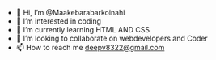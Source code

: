 - 👋 Hi, I’m @Maakebarabarkoinahi
- 👀 I’m interested in coding
- 🌱 I’m currently learning HTML AND CSS
- 💞️ I’m looking to collaborate on webdevelopers and Coder
- 📫 How to reach me deepv8322@gmail.com

<!---
Maakebarabarkoinahi/Maakebarabarkoinahi is a ✨ special ✨ repository because its `README.md` (this file) appears on your GitHub profile.
You can click the Preview link to take a look at your changes.
--->
